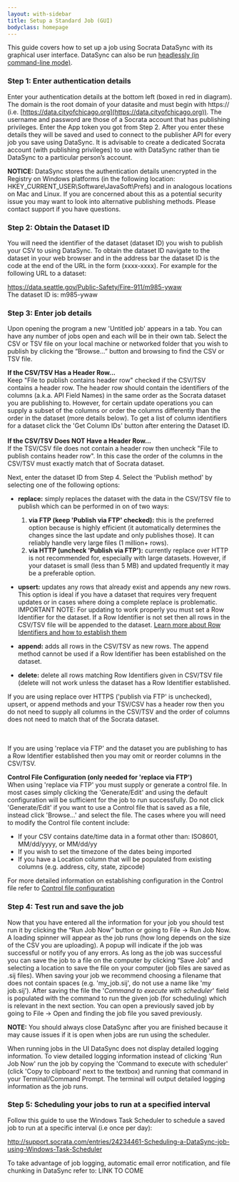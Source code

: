 ```yaml
---
layout: with-sidebar
title: Setup a Standard Job (GUI)
bodyclass: homepage
---
```



This guide covers how to set up a job using Socrata DataSync with its graphical user interface. DataSync can also be run [headlessly (in command-line mode)](#). 

### Step 1: Enter authentication details
Enter your authentication details at the bottom left (boxed in red in diagram). The domain is the root domain of your datasite and must begin with https:// (i.e. [https://data.cityofchicago.org](https://data.cityofchicago.org)). The username and password are those of a Socrata account that has publishing privileges. Enter the App token you got from Step 2. After you enter these details they will be saved and used to connect to the publisher API for every job you save using DataSync. It is advisable to create a dedicated Socrata account (with publishing privileges) to use with DataSync rather than tie DataSync to a particular person’s account. 

**NOTICE:** DataSync stores the authentication details unencrypted in the Registry on Windows platforms (in the following location: HKEY_CURRENT_USER\Software\JavaSoft\Prefs) and in analogous locations on Mac and Linux. If you are concerned about this as a potential security issue you may want to look into alternative publishing methods. Please contact support if you have questions.


### Step 2: Obtain the Dataset ID
You will need the identifier of the dataset (dataset ID) you wish to publish your CSV to using DataSync. To obtain the dataset ID navigate to the dataset in your web browser and in the address bar the dataset ID is the code at the end of the URL in the form (xxxx-xxxx). For example for the following URL to a dataset:

https://data.seattle.gov/Public-Safety/Fire-911/m985-ywaw  
The dataset ID is: m985-ywaw

### Step 3: Enter job details

Upon opening the program a new 'Untitled job' appears in a tab. You can have any number of jobs open and each will be in their own tab. Select the CSV or TSV file on your local machine or networked folder that you wish to publish by clicking the “Browse...” button and browsing to find the CSV or TSV file. 

<div class="well">
<strong>If the CSV/TSV Has a Header Row...</strong><br>  
Keep "File to publish contains header row" checked if the CSV/TSV contains a header row. The header row should contain the identifiers of the columns (a.k.a. API Field Names) in the same order as the Socrata dataset you are publishing to. However, for certain update operations you can supply a subset of the columns or order the columns differently than the order in the dataset (more details below). To get a list of column identifiers for a dataset click the 'Get Column IDs' button after entering the Dataset ID.
<br><br>
<strong>If the CSV/TSV Does NOT Have a Header Row...</strong><br>  
If the TSV/CSV file does not contain a header row then uncheck "File to publish contains header row". In this case the order of the columns in the CSV/TSV must exactly match that of Socrata dataset.
</div>

Next, enter the dataset ID from Step 4. Select the 'Publish method' by selecting one of the following options:

- **replace:** simply replaces the dataset with the data in the CSV/TSV file to publish which can be performed in on of two ways:
    <ol>
        <li><strong>via FTP (keep 'Publish via FTP' checked):</strong> this is the preferred option because is highly efficient (it automatically determines the changes since the last update and only publishes those). It can reliably handle very large files (1 million+ rows).</li>
    <li><strong>via HTTP (uncheck 'Publish via FTP'):</strong> currently replace over HTTP is not recommended for, especially with large datasets. However, if your dataset is small (less than 5 MB) and updated frequently it may be a preferable option.</li>
    </ol>

- **upsert:** updates any rows that already exist and appends any new rows. This option is ideal if you have a dataset that requires very frequent updates or in cases where doing a complete replace is problematic. 
IMPORTANT NOTE: For updating to work properly you must set a Row Identifier for the dataset. If a Row Identifier is not set then all rows in the CSV/TSV file will be appended to the dataset. [Learn more about Row Identifiers and how to establish them](http://support.socrata.com/entries/24247983-Understanding-and-establishing-row-identifiers)

- **append:** adds all rows in the CSV/TSV as new rows. The append method cannot be used if a Row Identifier has been established on the dataset.

- **delete:** delete all rows matching Row Identifiers given in CSV/TSV file (delete will not work unless the dataset has a Row Identifier established.

<div class="well">
If you are using replace over HTTPS ('publish via FTP' is unchecked), upsert, or append methods and your TSV/CSV has a header row then you do not need to supply all columns in the CSV/TSV and the order of columns does not need to match that of the Socrata dataset. 

<!--
TODO: WHAT HAPPENS TO OMITTED COLUMNS (TEST THIS!!!)...is this different than DELTA IMPORTER 2??
-->
<br><br>
If you are using 'replace via FTP' and the dataset you are publishing to has a Row Identifier established then you may omit or reorder columns in the CSV/TSV.
</div>

**Control File Configuration (only needed for 'replace via FTP')**  
When using 'replace via FTP' you must supply or generate a control file. In most cases simply clicking the 'Generate/Edit' and using the default configuration will be sufficient for the job to run successfully. Do not click 'Generate/Edit' if you want to use a Control file that is saved as a file, instead click 'Browse...' and select the file. The cases where you will need to modify the Control file content include:

* If your CSV contains date/time data in a format other than: ISO8601, MM/dd/yyyy, or MM/dd/yy
* If you wish to set the timezone of the dates being imported
* If you have a Location column that will be populated from existing columns (e.g. address, city, state, zipcode) 

For more detailed information on establishing configuration in the Control file refer to [Control file configuration](#)

### Step 4: Test run and save the job

Now that you have entered all the information for your job you should test run it by clicking the “Run Job Now” button or going to File -> Run Job Now. A loading spinner will appear as the job runs (how long depends on the size of the CSV you are uploading). A popup will indicate if the job was successful or notify you of any errors. As long as the job was successful you can save the job to a file on the computer by clicking “Save Job” and selecting a location to save the file on your computer (job files are saved as .sij files). When saving your job we recommend choosing a filename that does not contain spaces (e.g. 'my_job.sij', do not use a name like 'my job.sij'). After saving the file the '*Command to execute with scheduler*' field is populated with the command to run the given job (for scheduling) which is relevant in the next section. You can open a previously saved job by going to File -> Open and finding the job file you saved previously.

**NOTE:** You should always close DataSync after you are finished because it may cause issues if it is open when jobs are run using the scheduler.

<div class="well">
When running jobs in the UI DataSync does not display detailed logging information. To view detailed logging information instead of clicking 'Run Job Now' run the job by copying the 'Command to execute with scheduler' (click 'Copy to clipboard' next to the textbox) and running that command in your Terminal/Command Prompt. The terminal will output detailed logging information as the job runs.
</div>

### Step 5: Scheduling your jobs to run at a specified interval

Follow this guide to use the Windows Task Scheduler to schedule a saved job to run at a specific interval (i.e once per day):

http://support.socrata.com/entries/24234461-Scheduling-a-DataSync-job-using-Windows-Task-Scheduler

To take advantage of job logging, automatic email error notification, and file chunking in DataSync refer to:
LINK TO COME


